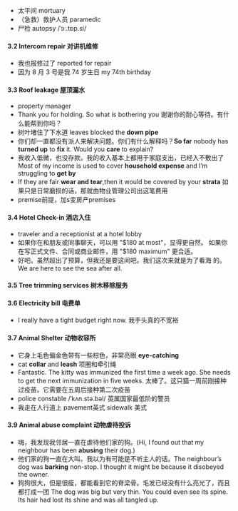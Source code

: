 + 太平间 mortuary
+ （急救）救护人员 paramedic
+ 尸检 autopsy /ˈɔː.tɒp.si/

#### 3.2 Intercom repair 对讲机维修
+ 我也报修过了 reported for repair
+ 因为 8 月 3 号是我 74 岁生日  my 74th birthday


#### 3.3 Roof leakage 屋顶漏水
+ property manager
+ Thank you for holding. So what is bothering you 谢谢你的耐心等待。有什么能帮到你吗？
+ 树叶堵住了下水道 leaves blocked the **down pipe**
+ 你们却一直都没有派人来解决问题。你们有什么解释吗？**So far** nobody has **turned up** to **fix** it. Would you **care** to explain?
+ 我收入低微，也没存款。我的收入基本上都用于家庭支出，已经入不敷出了 Most of my income is used to cover **household expense** and I’m struggling to **get by**
+  If they are fair **wear and tear**,then it would be covered by your **strata** 如果只是日常磨损的话，那就由物业管理公司出这笔费用
+  premise前提，加s变房产premises

#### 3.4 Hotel Check-in 酒店入住
+ traveler and a receptionist at a hotel lobby
+ 如果你在和朋友或同事聊天，可以用 "$180 at most"，显得更自然。
如果你在写正式文件、合同或商业邮件，用 "$180 maximum" 更合适。
+ 好吧。虽然超出了预算，但我还是要这间吧。我们这次来就是为了看海
的。We are here to see the sea after all.

#### 3.5 Tree trimming services 树木移除服务

#### 3.6 Electricity bill 电费单
+ I really have a tight budget right now. 我手头真的不宽裕

#### 3.7 Animal Shelter 动物收容所
+ 它身上毛色偏金色带有一些棕色，非常亮眼 **eye-catching**
+ cat **collar** and **leash** 项圈和牵引绳
+ Fantastic. The kitty was immunized the first time a week ago. She needs to
get the next immunization in five weeks. 太棒了。这只猫一周前刚接种过疫苗。它需要在五周后接种第二次疫苗
+ police constable  /ˈkʌn.stə.bəl/ 英属国家最低阶的警员
+ 我走在人行道上 pavement英式 sidewalk 美式

#### 3.9 Animal abuse complaint 动物虐待投诉
+ 嗨，我发现我邻居一直在虐待他们家的狗。(Hi, I found out that my neighbour has been **abusing** their dog.)
+ 他们家的狗一直在大叫。我以为有可能是不听主人的话。The neighbour’s dog was **barking** non-stop. I thought it might be because it disobeyed the owner.
+ 狗狗很大，但是很瘦，都能看到它的脊梁骨。毛发已经没有什么亮光了，而且都打成一团 The dog was big but very thin. You could even see its spine. Its hair had lost its shine and was all tangled up.